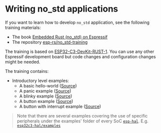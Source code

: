 # Writing no_std applications
If you want to learn how to develop `no_std` application, see the following training materials:
- The book [Embedded Rust (no_std) on Espressif][no-std-book]
- The repository [esp-rs/no_std-training][no-std-repository]

The training is based on [ESP32-C3-DevKit-RUST-1][esp-rust-board]. You can use any other Espressif development board but code changes and configuration changes might be needed.

The training contains:
* Introductory level examples:
   * A basic hello-world ([Source][hello-world])
   * A panic example ([Source][panic])
   * A blinky example ([Source][blinky])
   * A button example ([Source][button])
   * A button with interrupt example ([Source][button-interrupt])

> Note that there are several examples covering the use of specific peripherals under the examples' folder of every SoC [`esp-hal`][esp-hal]. E.g. [`esp32c3-hal/examples`][esp32c3-hal-examples]

[no-std-book]: https://esp-rs.github.io/no_std-training/
[no-std-repository]: https://github.com/esp-rs/no_std-training
[esp-rust-board]: https://github.com/esp-rs/esp-rust-board
[hello-world]: https://github.com/esp-rs/no_std-training/tree/main/intro/hello-world
[panic]: https://github.com/esp-rs/no_std-training/tree/main/intro/panic
[blinky]: https://github.com/esp-rs/no_std-training/tree/main/intro/blinky
[button]: https://github.com/esp-rs/no_std-training/tree/main/intro/button
[button-interrupt]: https://github.com/esp-rs/no_std-training/tree/main/intro/button-interrupt
[esp-hal]: https://github.com/esp-rs/esp-hal
[esp32c3-hal-examples]: https://github.com/esp-rs/esp-hal/tree/main/esp32c3-hal/examples
